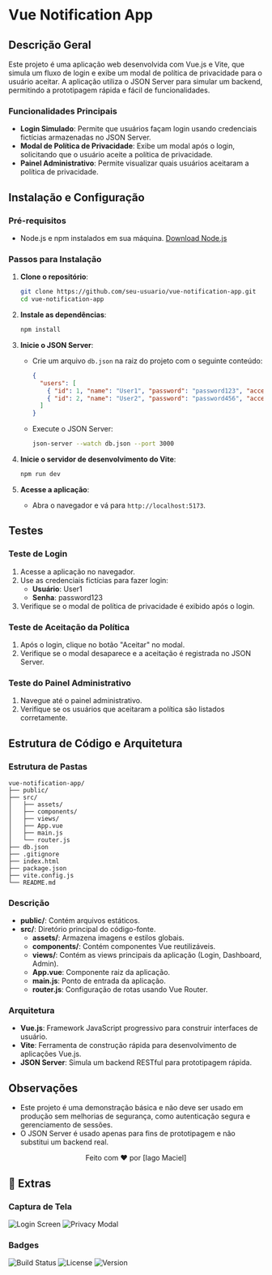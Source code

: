 # Vue Notification App

## Descrição Geral

Este projeto é uma aplicação web desenvolvida com Vue.js e Vite, que simula um fluxo de login e exibe um modal de política de privacidade para o usuário aceitar. A aplicação utiliza o JSON Server para simular um backend, permitindo a prototipagem rápida e fácil de funcionalidades.

### Funcionalidades Principais

- **Login Simulado**: Permite que usuários façam login usando credenciais fictícias armazenadas no JSON Server.
- **Modal de Política de Privacidade**: Exibe um modal após o login, solicitando que o usuário aceite a política de privacidade.
- **Painel Administrativo**: Permite visualizar quais usuários aceitaram a política de privacidade.

## Instalação e Configuração

### Pré-requisitos

- Node.js e npm instalados em sua máquina. [Download Node.js](https://nodejs.org/)

### Passos para Instalação

1. **Clone o repositório**:
   ```bash
   git clone https://github.com/seu-usuario/vue-notification-app.git
   cd vue-notification-app
   ```

2. **Instale as dependências**:
   ```bash
   npm install
   ```

3. **Inicie o JSON Server**:
   - Crie um arquivo `db.json` na raiz do projeto com o seguinte conteúdo:
     ```json
     {
       "users": [
         { "id": 1, "name": "User1", "password": "password123", "acceptedPolicy": false },
         { "id": 2, "name": "User2", "password": "password456", "acceptedPolicy": false }
       ]
     }
     ```
   - Execute o JSON Server:
     ```bash
     json-server --watch db.json --port 3000
     ```

4. **Inicie o servidor de desenvolvimento do Vite**:
   ```bash
   npm run dev
   ```

5. **Acesse a aplicação**:
   - Abra o navegador e vá para `http://localhost:5173`.

## Testes

### Teste de Login

1. Acesse a aplicação no navegador.
2. Use as credenciais fictícias para fazer login:
   - **Usuário**: User1
   - **Senha**: password123
3. Verifique se o modal de política de privacidade é exibido após o login.

### Teste de Aceitação da Política

1. Após o login, clique no botão "Aceitar" no modal.
2. Verifique se o modal desaparece e a aceitação é registrada no JSON Server.

### Teste do Painel Administrativo

1. Navegue até o painel administrativo.
2. Verifique se os usuários que aceitaram a política são listados corretamente.

## Estrutura de Código e Arquitetura

### Estrutura de Pastas

```
vue-notification-app/
├── public/
├── src/
│   ├── assets/
│   ├── components/
│   ├── views/
│   ├── App.vue
│   ├── main.js
│   └── router.js
├── db.json
├── .gitignore
├── index.html
├── package.json
├── vite.config.js
└── README.md
```

### Descrição

- **public/**: Contém arquivos estáticos.
- **src/**: Diretório principal do código-fonte.
  - **assets/**: Armazena imagens e estilos globais.
  - **components/**: Contém componentes Vue reutilizáveis.
  - **views/**: Contém as views principais da aplicação (Login, Dashboard, Admin).
  - **App.vue**: Componente raiz da aplicação.
  - **main.js**: Ponto de entrada da aplicação.
  - **router.js**: Configuração de rotas usando Vue Router.

### Arquitetura

- **Vue.js**: Framework JavaScript progressivo para construir interfaces de usuário.
- **Vite**: Ferramenta de construção rápida para desenvolvimento de aplicações Vue.js.
- **JSON Server**: Simula um backend RESTful para prototipagem rápida.

## Observações

- Este projeto é uma demonstração básica e não deve ser usado em produção sem melhorias de segurança, como autenticação segura e gerenciamento de sessões.
- O JSON Server é usado apenas para fins de prototipagem e não substitui um backend real.

<div align="center">
  Feito com ❤️ por [Iago Maciel]
</div>

## 🌈 Extras

### Captura de Tela

![Login Screen](screenshot-login.png)
![Privacy Modal](screenshot-privacy-modal.png)

### Badges

![Build Status](https://img.shields.io/github/workflow/status/seu-usuario/privacy-notification-app/CI)
![License](https://img.shields.io/github/license/seu-usuario/privacy-notification-app)
![Version](https://img.shields.io/github/package-json/v/seu-usuario/privacy-notification-app)
